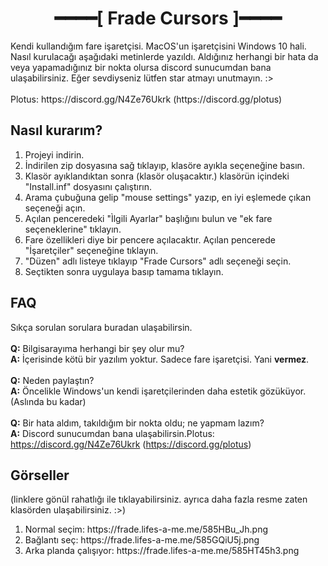 <h1 align="center">━━━━[ Frade Cursors ]━━━━</h1>
Kendi kullandığım fare işaretçisi. MacOS'un işaretçisini Windows 10 hali. Nasıl kurulacağı aşağıdaki metinlerde yazıldı. Aldığınız herhangi bir hata da veya yapamadığınız bir nokta olursa discord sunucumdan bana ulaşabilirsiniz. Eğer sevdiyseniz lütfen star atmayı unutmayın. :>
<br> <br>
Plotus: https://discord.gg/N4Ze76Ukrk (https://discord.gg/plotus)


## Nasıl kurarım?
<ol>
  <li>Projeyi indirin. </li>
  <li>İndirilen zip dosyasına sağ tıklayıp, klasöre ayıkla seçeneğine basın.</li>
  <li>Klasör ayıklandıktan sonra (klasör oluşacaktır.) klasörün içindeki "Install.inf" dosyasını çalıştırın.</li>
  <li>Arama çubuğuna gelip "mouse settings" yazıp, en iyi eşlemede çıkan seçeneği açın.</li>
  <li>Açılan penceredeki "Ìlgili Ayarlar" başlığını bulun ve "ek fare seçeneklerine" tıklayın.</li>
  <li>Fare özellikleri diye bir pencere açılacaktır. Açılan pencerede "İşaretçiler" seçeneğine tıklayın.</li>
  <li>"Düzen" adlı listeye tıklayıp "Frade Cursors" adlı seçeneği seçin.</li>
  <li>Seçtikten sonra uygulaya basıp tamama tıklayın.</li>
  <liTebrikler, artık yeni ve harika bir işaretçiniz var. :></li>
 </ol>

## FAQ
Sıkça sorulan sorulara buradan ulaşabilirsin.
<br><br>
**Q:** Bilgisarayıma herhangi bir şey olur mu?
<br>
**A:** İçerisinde kötü bir yazılım yoktur. Sadece fare işaretçisi. Yani **vermez**.
<br><br>
**Q:** Neden paylaştın?
<br>
**A:** Öncelikle Windows'un kendi işaretçilerinden daha estetik gözüküyor. (Aslında bu kadar)
<br><br>
**Q:** Bir hata aldım, takıldığım bir nokta oldu; ne yapmam lazım?
<br>
**A:** Discord sunucumdan bana ulaşabilirsin.Plotus: https://discord.gg/N4Ze76Ukrk (https://discord.gg/plotus)


## Görseller
(linklere gönül rahatlığı ile tıklayabilirsiniz. ayrıca daha fazla resme zaten klasörden ulaşabilirsiniz. :>)
<ol>
<li>Normal seçim: https://frade.lifes-a-me.me/585HBu_Jh.png</li>
<li>Bağlantı seç: https://frade.lifes-a-me.me/585GQiU5j.png</li>
<li>Arka planda çalışıyor: https://frade.lifes-a-me.me/585HT45h3.png</li>
</ol>
